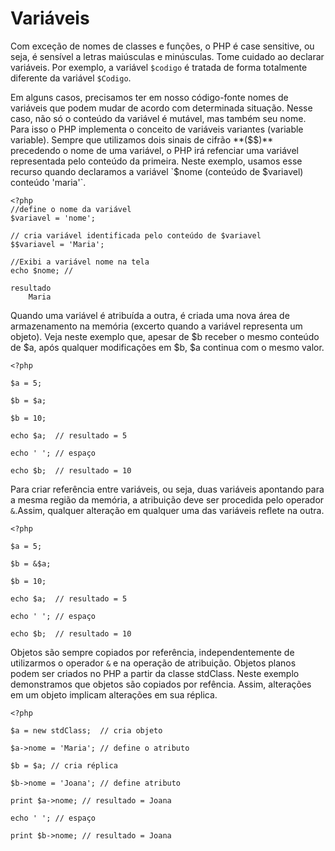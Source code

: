 # Variáveis
  
Com exceção de nomes de classes e funções, o PHP é case sensitive, 
ou seja, é sensível a letras maiúsculas e minúsculas.
Tome cuidado ao declarar variáveis. Por exemplo, a variável `$codigo` é tratada de forma 
totalmente diferente da variável `$Codigo`.

Em alguns casos, precisamos ter em nosso código-fonte nomes de variáveis 
que podem mudar de acordo com determinada situação. Nesse caso, não só o conteúdo
da variável é mutável, mas também seu nome. Para isso o PHP implementa o conceito de variáveis
variantes (variable variable). Sempre que utilizamos dois sinais de cifrão **($$)** 
precedendo o nome de uma variável, o PHP irá refenciar uma variável 
representada pelo conteúdo da primeira. Neste exemplo, usamos esse recurso 
quando declaramos a variável `$nome (conteúdo de $variavel) conteúdo 'maria'`.

    <?php
    //define o nome da variável
    $variavel = 'nome';

    // cria variável identificada pelo conteúdo de $variavel
    $$variavel = 'Maria';

    //Exibi a variável nome na tela
    echo $nome; // 

    resultado 
        Maria    

Quando uma variável é atribuída a outra, é criada uma nova 
área de armazenamento na memória (excerto quando a variável representa um objeto). 
Veja neste exemplo que, apesar de $b receber o mesmo conteúdo de $a, 
após qualquer modificações em $b, $a continua com o mesmo valor.

    <?php 
    
    $a = 5;

    $b = $a;

    $b = 10;

    echo $a;  // resultado = 5

    echo ' '; // espaço

    echo $b;  // resultado = 10 


Para criar referência entre variáveis, ou seja, duas variáveis apontando para a mesma região da memória, 
a atribuição deve ser procedida pelo operador `&`.Assim, 
qualquer alteração em qualquer uma das variáveis reflete na outra.  
    
    <?php 
    
    $a = 5;

    $b = &$a;

    $b = 10;

    echo $a;  // resultado = 5

    echo ' '; // espaço

    echo $b;  // resultado = 10 


Objetos são sempre copiados por referência, independentemente de utilizarmos o operador `&` e na operação de atribuição. Objetos planos podem ser criados no PHP a partir da classe stdClass. Neste exemplo demonstramos que objetos são copiados por refência. Assim, alterações em um objeto implicam alterações em sua réplica.
    
    <?php

    $a = new stdClass;  // cria objeto

    $a->nome = 'Maria'; // define o atributo	
    
    $b = $a; // cria réplica

    $b->nome = 'Joana'; // define atributo

    print $a->nome; // resultado = Joana

    echo ' '; // espaço

    print $b->nome; // resultado = Joana